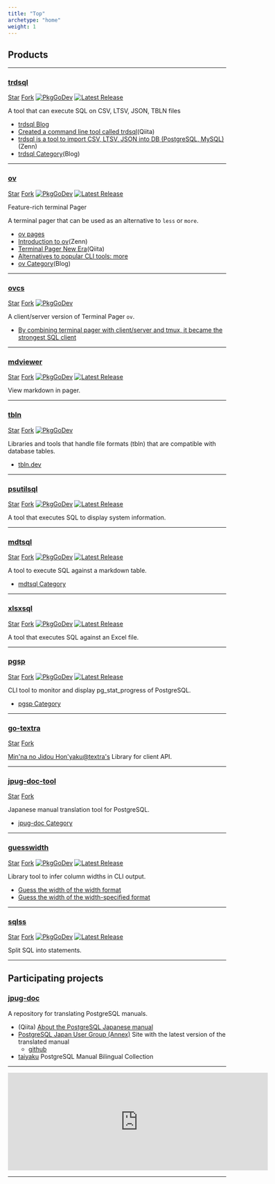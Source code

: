 ```yaml
---
title: "Top"
archetype: "home"
weight: 1
---
```


## <i class="fas fa-hammer"></i> Products

---

### <i class="fab fa-github"></i> [trdsql](https://github.com/noborus/trdsql)

<a class="github-button" href="https://github.com/noborus/trdsql" data-icon="octicon-star" data-show-count="true" aria-label="Star noborus/trdsql on GitHub">Star</a>
<a class="github-button" href="https://github.com/noborus/trdsql/fork" data-icon="octicon-repo-forked" data-show-count="true" aria-label="Fork noborus/trdsql on GitHub">Fork</a>
<span class="project-badge">
[![PkgGoDev](https://pkg.go.dev/badge/github.com/noborus/trdsql?lightbox=false)](https://pkg.go.dev/github.com/noborus/trdsql)
[![Latest Release](https://img.shields.io/github/v/release/noborus/trdsql.svg?lightbox=false)](https://github.com/noborus/trdsql/releases)
</span>

A tool that can execute SQL on CSV, LTSV, JSON, TBLN files

* [trdsql Blog](/trdsql/)
* [Created a command line tool called trdsql](https://qiita.com/noborus/items/f253961cca6f4465f20c)(Qiita)
* [trdsql is a tool to import CSV, LTSV, JSON into DB (PostgreSQL, MySQL)](https://zenn.dev/noborus/articles/16451ce8351765380c03)(Zenn)
* [trdsql Category](/categories/trdsql/)(Blog)

---

### <i class="fab fa-github"></i> [ov](https://github.com/noborus/ov)

<a class="github-button" href="https://github.com/noborus/ov" data-icon="octicon-star" data-show-count="true" aria-label="Star noborus/ov on GitHub">Star</a>
<a class="github-button" href="https://github.com/noborus/ov/fork" data-icon="octicon-repo-forked" data-show-count="true" aria-label="Fork noborus/ov on GitHub">Fork</a>
<span class="project-badge">
[![PkgGoDev](https://pkg.go.dev/badge/github.com/noborus/ov?lightbox=false)](https://pkg.go.dev/github.com/noborus/ov)
[![Latest Release](https://img.shields.io/github/v/release/noborus/ov.svg?lightbox=false)](https://github.com/noborus/ov/releases)
</span>

Feature-rich terminal Pager

A terminal pager that can be used as an alternative to `less` or `more`.

* [ov pages](/ov/)
* [Introduction to ov](https://zenn.dev/noborus/articles/2b1087a1274cf41c4c0a)(Zenn)
* [Terminal Pager New Era](https://qiita.com/noborus/items/ce119d0d86dd689e0d18)(Qiita)
* [Alternatives to popular CLI tools: more](https://www.linuxlinks.com/alternatives-popular-cli-tools-more/)
* [ov Category](/categories/ov/)(Blog)

---

### <i class="fab fa-github"></i> [ovcs](https://github.com/noborus/ovcs)

<a class="github-button" href="https://github.com/noborus/ovcs" data-icon="octicon-star" data-show-count="true" aria-label="Star noborus/ovcs on GitHub">Star</a>
<a class="github-button" href="https://github.com/noborus/ovcs/fork" data-icon="octicon-repo-forked" data-show-count="true" aria-label="Fork noborus/ovcs on GitHub">Fork</a>
<span class="project-badge">
[![PkgGoDev](https://pkg.go.dev/badge/github.com/noborus/ovcs?lightbox=false)](https://pkg.go.dev/github.com/noborus/ovcs)
</span>

A client/server version of Terminal Pager `ov`.

* [By combining terminal pager with client/server and tmux, it became the strongest SQL client](https://zenn.dev/noborus/articles/b5a0899c4e410452ebdf)

---

### <i class="fab fa-github"></i> [mdviewer](https://github.com/noborus/mdviewer)

<a class="github-button" href="https://github.com/noborus/mdviewer" data-icon="octicon-star" data-show-count="true" aria-label="Star noborus/mdviewer on GitHub">Star</a>
<a class="github-button" href="https://github.com/noborus/mdviewer/fork" data-icon="octicon-repo-forked" data-show-count="true" aria-label="Fork noborus/mdviewer on GitHub">Fork</a>
<span class="project-badge">
[![PkgGoDev](https://pkg.go.dev/badge/github.com/noborus/mdviewer?lightbox=false)](https://pkg.go.dev/github.com/noborus/mdviewer)
[![Latest Release](https://img.shields.io/github/v/release/noborus/mdviewer.svg?lightbox=false)](https://github.com/noborus/mdviewer/releases)
</span>

View markdown in pager.

---

### <i class="fab fa-github"></i> [tbln](https://github.com/noborus/tbln)

<a class="github-button" href="https://github.com/noborus/tbln" data-icon="octicon-star" data-show-count="true" aria-label="Star noborus/tbln on GitHub">Star</a>
<a class="github-button" href="https://github.com/noborus/tbln/fork" data-icon="octicon-repo-forked" data-show-count="true" aria-label="Fork noborus/tbln on GitHub">Fork</a>
<span class="project-badge">
[![PkgGoDev](https://pkg.go.dev/badge/github.com/noborus/tbln?lightbox=false)](https://pkg.go.dev/github.com/noborus/tbln)
</span>

Libraries and tools that handle file formats (tbln) that are compatible with database tables.

* [tbln.dev](https://tbln.dev/)

---

### <i class="fab fa-github"></i> [psutilsql](https://github.com/noborus/psutilsql)

<a class="github-button" href="https://github.com/noborus/psutilsql" data-icon="octicon-star" data-show-count="true" aria-label="Star noborus/psutilsql on GitHub">Star</a>
<a class="github-button" href="https://github.com/noborus/psutilsql/fork" data-icon="octicon-repo-forked" data-show-count="true" aria-label="Fork noborus/psutilsql on GitHub">Fork</a>
<span class="project-badge">
[![PkgGoDev](https://pkg.go.dev/badge/github.com/noborus/psutilsql?lightbox=false)](https://pkg.go.dev/github.com/noborus/psutilsql)
[![Latest Release](https://img.shields.io/github/v/release/noborus/psutilsql.svg?lightbox=false)](https://github.com/noborus/psutilsql/releases)
</span>

A tool that executes SQL to display system information.

---

### <i class="fab fa-github"></i> [mdtsql](https://github.com/noborus/mdtsql)

<a class="github-button" href="https://github.com/noborus/mdtsql" data-icon="octicon-star" data-show-count="true" aria-label="Star noborus/mdtsql on GitHub">Star</a>
<a class="github-button" href="https://github.com/noborus/mdtsql/fork" data-icon="octicon-repo-forked" data-show-count="true" aria-label="Fork noborus/mdtsql on GitHub">Fork</a>
<span class="project-badge">
[![PkgGoDev](https://pkg.go.dev/badge/github.com/noborus/mdtsql?lightbox=false)](https://pkg.go.dev/github.com/noborus/mdtsql)
[![Latest Release](https://img.shields.io/github/v/release/noborus/mdtsql.svg?lightbox=false)](https://github.com/noborus/mdtsql/releases)
</span>

A tool to execute SQL against a markdown table.

* [mdtsql Category](/categories/mdtsql/)

---

### <i class="fab fa-github"></i> [xlsxsql](https://github.com/noborus/xlsxsql)

<a class="github-button" href="https://github.com/noborus/xlsxsql" data-icon="octicon-star" data-show-count="true" aria-label="Star noborus/xlsxsql on GitHub">Star</a>
<a class="github-button" href="https://github.com/noborus/xlsxsql/fork" data-icon="octicon-repo-forked" data-show-count="true" aria-label="Fork noborus/xlsxsql on GitHub">Fork</a>
<span class="project-badge">
[![PkgGoDev](https://pkg.go.dev/badge/github.com/noborus/xlsxsql?lightbox=false)](https://pkg.go.dev/github.com/noborus/xlsxsql)
[![Latest Release](https://img.shields.io/github/v/release/noborus/xlsxsql.svg?lightbox=false)](https://github.com/noborus/xlsxsql/releases)
</span>

A tool that executes SQL against an Excel file.

---

### <i class="fab fa-github"></i> [pgsp](https://github.com/noborus/pgsp)

<a class="github-button" href="https://github.com/noborus/pgsp" data-icon="octicon-star" data-show-count="true" aria-label="Star noborus/pgsp on GitHub">Star</a>
<a class="github-button" href="https://github.com/noborus/pgsp/fork" data-icon="octicon-repo-forked" data-show-count="true" aria-label="Fork noborus/pgsp on GitHub">Fork</a>
<span class="project-badge">
[![PkgGoDev](https://pkg.go.dev/badge/github.com/noborus/pgsp?lightbox=false)](https://pkg.go.dev/github.com/noborus/pgsp)
[![Latest Release](https://img.shields.io/github/v/release/noborus/pgsp.svg?lightbox=false)](https://github.com/noborus/pgsp/releases)
</span>

CLI tool to monitor and display pg_stat_progress of PostgreSQL.

* [pgsp Category](/categories/pgsp/)

---

### <i class="fab fa-github"></i> [go-textra](https://github.com/noborus/go-textra)

<a class="github-button" href="https://github.com/noborus/go-textra" data-icon="octicon-star" data-show-count="true" aria-label="Star noborus/go-textra on GitHub">Star</a>
<a class="github-button" href="https://github.com/noborus/go-textra/fork" data-icon="octicon-repo-forked" data-show-count="true" aria-label="Fork noborus/go-textra on GitHub">Fork</a>

[Min'na no Jidou Hon'yaku@textra's](https://mt-auto-minhon-mlt.ucri.jgn-x.jp/) Library for client API.

---

### <i class="fab fa-github"></i> [jpug-doc-tool](https://github.com/noborus/jpug-doc-tool)

<a class="github-button" href="https://github.com/noborus/jpug-doc-tool" data-icon="octicon-star" data-show-count="true" aria-label="Star noborus/jpug-doc-tool on GitHub">Star</a>
<a class="github-button" href="https://github.com/noborus/jpug-doc-tool/fork" data-icon="octicon-repo-forked" data-show-count="true" aria-label="Fork noborus/jpug-doc-tool on GitHub">Fork</a>

Japanese manual translation tool for PostgreSQL.

* [jpug-doc Category](categories/jpug-doc/)

---

### <i class="fab fa-github"></i> [guesswidth](https://github.com/noborus/guesswidth)

<a class="github-button" href="https://github.com/noborus/guesswidth" data-icon="octicon-star" data-show-count="true" aria-label="Star noborus/guesswidth on GitHub">Star</a>
<a class="github-button" href="https://github.com/noborus/guesswidth/fork" data-icon="octicon-repo-forked" data-show-count="true" aria-label="Fork noborus/guesswidth on GitHub">Fork</a>
<span class="project-badge">
[![PkgGoDev](https://pkg.go.dev/badge/github.com/noborus/guesswidth?lightbox=false)](https://pkg.go.dev/github.com/noborus/guesswidth)
[![Latest Release](https://img.shields.io/github/v/release/noborus/guesswidth.svg?lightbox=false)](https://github.com/noborus/guesswidth/releases)
</span>

Library tool to infer column widths in CLI output.

* [Guess the width of the width format](https://zenn.dev/noborus/articles/0aeef54ead08f5)
* [Guess the width of the width-specified format](blog/guesswidth/)

---

### <i class="fab fa-github"></i> [sqlss](https://github.com/noborus/sqlss)


<a class="github-button" href="https://github.com/noborus/sqlss" data-icon="octicon-star" data-show-count="true" aria-label="Star noborus/sqlss on GitHub">Star</a>
<a class="github-button" href="https://github.com/noborus/sqlss/fork" data-icon="octicon-repo-forked" data-show-count="true" aria-label="Fork noborus/sqlss on GitHub">Fork</a>
<span class="project-badge">
[![PkgGoDev](https://pkg.go.dev/badge/github.com/noborus/sqlss?lightbox=false)](https://pkg.go.dev/github.com/noborus/sqlss)
[![Latest Release](https://img.shields.io/github/v/release/noborus/sqlss.svg?lightbox=false)](https://github.com/noborus/sqlss/releases)
</span>

Split SQL into statements.

---

## <i class="fas fa-share-alt"></i> Participating projects

### <i class="fab fa-github"></i> [jpug-doc](https://github.com/pgsql-jp/jpug-doc)

A repository for translating PostgreSQL manuals.

* (Qiita) [About the PostgreSQL Japanese manual](https://qiita.com/noborus/items/03f98e43c216d7e23767)
* [PostgreSQL Japan User Group (Annex)](https://pgsql-jp.github.io/) Site with the latest version of the translated manual
  * [github](https://github.com/pgsql-jp/pgsql-jp.github.io)
* [taiyaku](https://github.com/pgsql-jp/taiyaku) PostgreSQL Manual Bilingual Collection

---

<iframe src="https://github.com/sponsors/noborus/card" title="Sponsor noborus" height="225" width="600" style="border: 0;"></iframe>

---
<script async src="/js/buttons.js"></script>
